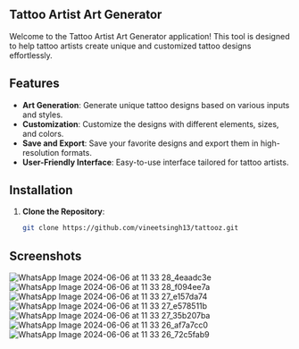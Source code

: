 ## Tattoo Artist Art Generator

Welcome to the Tattoo Artist Art Generator application! This tool is designed to help tattoo artists create unique and customized tattoo designs effortlessly.

## Features

- **Art Generation**: Generate unique tattoo designs based on various inputs and styles.
- **Customization**: Customize the designs with different elements, sizes, and colors.
- **Save and Export**: Save your favorite designs and export them in high-resolution formats.
- **User-Friendly Interface**: Easy-to-use interface tailored for tattoo artists.

## Installation

1. **Clone the Repository**:
   ```bash
   git clone https://github.com/vineetsingh13/tattooz.git


## Screenshots

![WhatsApp Image 2024-06-06 at 11 33 28_4eaadc3e](https://github.com/vineetsingh13/tattooz/assets/80053859/d84fbe7c-3c0a-45a2-b095-f483469d9ad1)
![WhatsApp Image 2024-06-06 at 11 33 28_f094ee7a](https://github.com/vineetsingh13/tattooz/assets/80053859/604faaac-b320-4ccd-a582-7454e54fe91b)
![WhatsApp Image 2024-06-06 at 11 33 27_e157da74](https://github.com/vineetsingh13/tattooz/assets/80053859/18ad238a-46c9-45fa-992c-7fb8ea023555)
![WhatsApp Image 2024-06-06 at 11 33 27_e578511b](https://github.com/vineetsingh13/tattooz/assets/80053859/e3f7bbd3-b227-402c-b7db-515f24c881ab)
![WhatsApp Image 2024-06-06 at 11 33 27_35b207ba](https://github.com/vineetsingh13/tattooz/assets/80053859/a89d3cd2-d596-457f-8bec-d5d03ee4548f)
![WhatsApp Image 2024-06-06 at 11 33 26_af7a7cc0](https://github.com/vineetsingh13/tattooz/assets/80053859/3c4b6c79-522a-44f9-9cfa-ed0c22b56717)
![WhatsApp Image 2024-06-06 at 11 33 26_72c5fab9](https://github.com/vineetsingh13/tattooz/assets/80053859/1ee7224c-9d44-4cde-8847-c4a88dae88aa)

